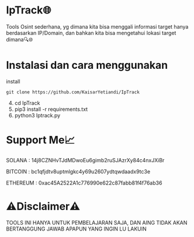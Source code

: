 # IpTrack🌐
Tools Osint sederhana, yg dimana kita bisa menggali informasi target hanya berdasarkan IP/Domain, dan bahkan kita bisa mengetahui lokasi target dimana🔍🌐

# Instalasi dan cara menggunakan
install
```
git clone https://github.com/KaisarYetiandi/IpTrack

```
4. cd IpTrack
5. pip3 install -r requirements.txt
6. python3 Iptrack.py

# Support Me📈
 SOLANA : 14j8CZNHvTJdMDwoEu6gimb2ruSJAzrXy84c4nxJXiBr

 
 BITCOIN : bc1qfjdtv8uptmlgkc4y69u2607ydtqwdaadx9tc3e

 
 ETHEREUM : 0xac45A2522A1c776990e622c87fabb81f4f76ab36

# ⚠️Disclaimer⚠️
TOOLS INI HANYA UNTUK PEMBELAJARAN SAJA, DAN AING TIDAK AKAN BERTANGGUNG JAWAB APAPUN YANG INGIN LU LAKUIN
